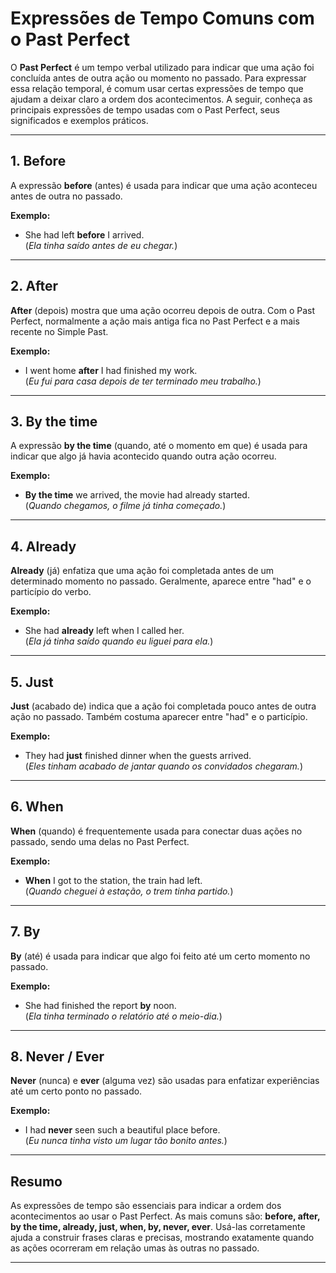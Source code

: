 
# Expressões de Tempo Comuns com o Past Perfect

O **Past Perfect** é um tempo verbal utilizado para indicar que uma ação foi concluída antes de outra ação ou momento no passado. Para expressar essa relação temporal, é comum usar certas expressões de tempo que ajudam a deixar claro a ordem dos acontecimentos. A seguir, conheça as principais expressões de tempo usadas com o Past Perfect, seus significados e exemplos práticos.

---

## 1. **Before**

A expressão **before** (antes) é usada para indicar que uma ação aconteceu antes de outra no passado.

**Exemplo:**
- She had left **before** I arrived.  
  (*Ela tinha saído antes de eu chegar.*)

---

## 2. **After**

**After** (depois) mostra que uma ação ocorreu depois de outra. Com o Past Perfect, normalmente a ação mais antiga fica no Past Perfect e a mais recente no Simple Past.

**Exemplo:**
- I went home **after** I had finished my work.  
  (*Eu fui para casa depois de ter terminado meu trabalho.*)

---

## 3. **By the time**

A expressão **by the time** (quando, até o momento em que) é usada para indicar que algo já havia acontecido quando outra ação ocorreu.

**Exemplo:**
- **By the time** we arrived, the movie had already started.  
  (*Quando chegamos, o filme já tinha começado.*)

---

## 4. **Already**

**Already** (já) enfatiza que uma ação foi completada antes de um determinado momento no passado. Geralmente, aparece entre "had" e o particípio do verbo.

**Exemplo:**
- She had **already** left when I called her.  
  (*Ela já tinha saído quando eu liguei para ela.*)

---

## 5. **Just**

**Just** (acabado de) indica que a ação foi completada pouco antes de outra ação no passado. Também costuma aparecer entre "had" e o particípio.

**Exemplo:**
- They had **just** finished dinner when the guests arrived.  
  (*Eles tinham acabado de jantar quando os convidados chegaram.*)

---

## 6. **When**

**When** (quando) é frequentemente usada para conectar duas ações no passado, sendo uma delas no Past Perfect.

**Exemplo:**
- **When** I got to the station, the train had left.  
  (*Quando cheguei à estação, o trem tinha partido.*)

---

## 7. **By**

**By** (até) é usada para indicar que algo foi feito até um certo momento no passado.

**Exemplo:**
- She had finished the report **by** noon.  
  (*Ela tinha terminado o relatório até o meio-dia.*)

---

## 8. **Never / Ever**

**Never** (nunca) e **ever** (alguma vez) são usadas para enfatizar experiências até um certo ponto no passado.

**Exemplo:**
- I had **never** seen such a beautiful place before.  
  (*Eu nunca tinha visto um lugar tão bonito antes.*)

---

## Resumo

As expressões de tempo são essenciais para indicar a ordem dos acontecimentos ao usar o Past Perfect. As mais comuns são: **before, after, by the time, already, just, when, by, never, ever**. Usá-las corretamente ajuda a construir frases claras e precisas, mostrando exatamente quando as ações ocorreram em relação umas às outras no passado.

---
```
